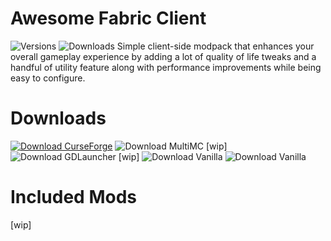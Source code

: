 # Awesome Fabric Client
![Versions](https://cf.way2muchnoise.eu/versions/awesome-fabric-client.svg?badge_style=for_the_badge) ![Downloads](https://cf.way2muchnoise.eu/full_awesome-fabric-client_downloads.svg?badge_style=for_the_badge)
Simple client-side modpack that enhances your overall gameplay experience by adding a lot of quality of life tweaks and a handful of utility feature along with performance improvements while being easy to configure.

# Downloads
[![Download CurseForge](https://img.shields.io/badge/Download-CurseForge-e04e14?style=for-the-badge)](https://www.curseforge.com/minecraft/modpacks/awesome-fabric-client)
![Download MultiMC](https://img.shields.io/badge/Download-MultiMC-8ec73b?style=for-the-badge) [wip]
![Download GDLauncher](https://img.shields.io/badge/Download-GDLauncher-365076?style=for-the-badge) [wip]
![Download Vanilla](https://img.shields.io/badge/Not%20Supported-Vanilla%20(Default)%20Launcher-3b8526?style=for-the-badge)
![Download Vanilla](https://img.shields.io/badge/Not%20Supported-Other%20Launcher-informational?style=for-the-badge)

# Included Mods
[wip]